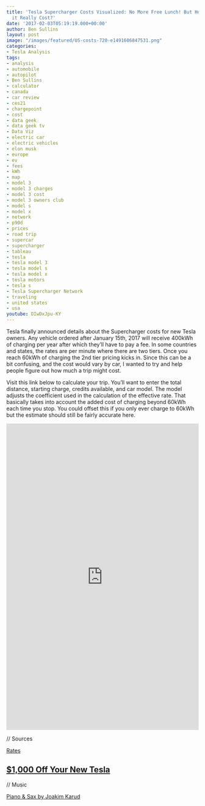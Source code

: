 ```yaml
---
title: 'Tesla Supercharger Costs Visualized: No More Free Lunch! But How Much Will
  it Really Cost?'
date: '2017-02-03T05:19:19.000+00:00'
author: Ben Sullins
layout: post
image: "/images/featured/US-costs-720-e1491606847531.png"
categories:
- Tesla Analysis
tags:
- analysis
- automobile
- autopilot
- Ben Sullins
- calculator
- canada
- car review
- ces21
- chargepoint
- cost
- data geek
- data geek tv
- Data Viz
- electric car
- electric vehicles
- elon musk
- europe
- ev
- fees
- kWh
- map
- model 3
- model 3 charges
- model 3 cost
- model 3 owners club
- model s
- model x
- network
- p90d
- prices
- road trip
- supercar
- supercharger
- tableau
- tesla
- tesla model 3
- tesla model s
- tesla model x
- tesla motors
- tesla s
- Tesla Supercharger Network
- traveling
- united states
- usa
youtube: DIwDxJpu-KY
---
```

Tesla finally announced details about the Supercharger costs for new Tesla owners. Any vehicle ordered after January 15th, 2017 will receive 400kWh of charging per year after which they’ll have to pay a fee. In some countries and states, the rates are per minute where there are two tiers. Once you reach 60kWh of charging the 2nd tier pricing kicks in. Since this can be a bit confusing, and the cost would vary by car, I wanted to try and help people figure out how much a trip might cost.</p>

Visit this link below to calculate your trip. You’ll want to enter the total distance, starting charge, credits available, and car model. The model adjusts the coefficient used in the calculation of the effective rate. That basically takes into account the added cost of charging beyond 60kWh each time you stop. You could offset this if you only ever charge to 60kWh but the estimate should still be fairly accurate here.

<iframe frameborder="0" marginheight="0" marginwidth="0" allowtransparency="true" class="tableauViz" style="display: block; width: 100%; height: 800; margin: 0px; padding: 0px; border: none;" width="100%" height="800" src="https://public.tableau.com/views/TeslaSuperchargerNetworkCosts/US?:embed=y&:showVizHome=no&:hoswidtt_url=https%3A%2F%2Fpublic.tableau.com%2F&:tabs=yes&:toolbar=yes&:animate_transition=yes&:display_static_image=no&:display_spinner=no&:display_overlay=yes&:display_count=yes"></iframe>


// Sources

<a href="https://www.reddit.com/r/teslamotors/comments/5nns6e/tesla_releases_the_details_of_its_new/" target="_blank">Rates</a>

## <a href="http://teslanomics.co/tesla-discount" target="_blank">$1,000 Off Your New Tesla</a>

// Music

<a href="https://soundcloud.com/joakimkarud" target="_blank">Piano & Sax by Joakim Karud</a>
